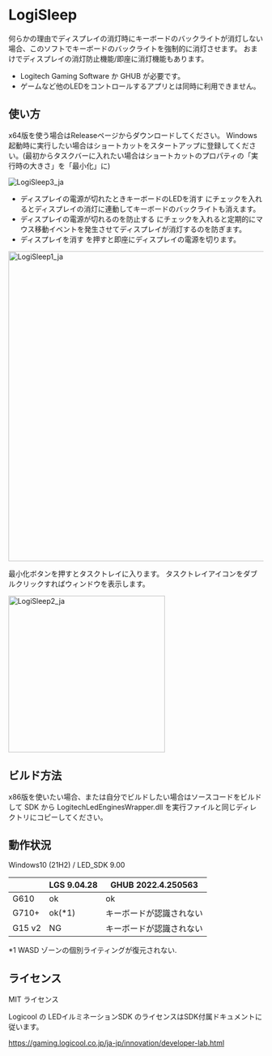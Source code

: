 # LogiSleep

何らかの理由でディスプレイの消灯時にキーボードのバックライトが消灯しない場合、このソフトでキーボードのバックライトを強制的に消灯させます。
おまけでディスプレイの消灯防止機能/即座に消灯機能もあります。

- Logitech Gaming Software か GHUB が必要です。
- ゲームなど他のLEDをコントロールするアプリとは同時に利用できません。


## 使い方

x64版を使う場合はReleaseページからダウンロードしてください。
Windows起動時に実行したい場合はショートカットをスタートアップに登録してください。(最初からタスクバーに入れたい場合はショートカットのプロパティの「実行時の大きさ」を「最小化」に)

![LogiSleep3_ja](https://user-images.githubusercontent.com/70194698/163714716-62e6179b-a0bd-4040-b871-cb97ca205c7c.png)


- ディスプレイの電源が切れたときキーボードのLEDを消す にチェックを入れるとディスプレイの消灯に連動してキーボードのバックライトも消えます。
- ディスプレイの電源が切れるのを防止する にチェックを入れると定期的にマウス移動イベントを発生させてディスプレイが消灯するのを防ぎます。
- ディスプレイを消す を押すと即座にディスプレイの電源を切ります。
 
<img width="611" alt="LogiSleep1_ja" src="https://user-images.githubusercontent.com/70194698/163714773-990fbf8d-7f23-44cd-9383-dfc5ce80d187.png">


最小化ボタンを押すとタスクトレイに入ります。
タスクトレイアイコンをダブルクリックすればウィンドウを表示します。

<img width="309" alt="LogiSleep2_ja" src="https://user-images.githubusercontent.com/70194698/163714788-ba30c267-c624-4689-a8b8-1678ac60f899.png">



## ビルド方法

x86版を使いたい場合、または自分でビルドしたい場合はソースコードをビルドして SDK から LogitechLedEnginesWrapper.dll を実行ファイルと同じディレクトリにコピーしてください。


## 動作状況

Windows10 (21H2) / LED_SDK 9.00

|        | LGS 9.04.28 | GHUB 2022.4.250563    |
|--------|-------------|-----------------------|
| G610   | ok          | ok                    |
| G710+  | ok(*1)      | キーボードが認識されない   |
| G15 v2 | NG          | キーボードが認識されない   |

*1 WASD ゾーンの個別ライティングが復元されない.


## ライセンス

MIT ライセンス

Logicool の LEDイルミネーションSDK のライセンスはSDK付属ドキュメントに従います。

https://gaming.logicool.co.jp/ja-jp/innovation/developer-lab.html



